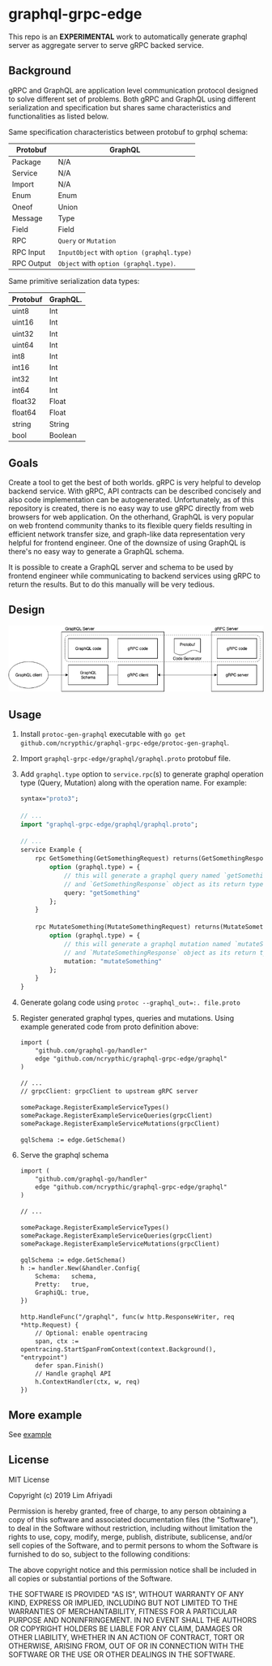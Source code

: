 # graphql-grpc-edge

This repo is an **EXPERIMENTAL** work to automatically generate graphql server
as aggregate server to serve gRPC backed service.

## Background

gRPC and GraphQL are application level communication protocol designed to solve different set of problems. Both gRPC and GraphQL using different serialization and specification but shares same characteristics and functionalities as listed below.

Same specification characteristics between protobuf to grphql schema:

|  Protobuf   | GraphQL                                    |
|-------------|--------------------------------------------|
|  Package    | N/A                                        |
|  Service    | N/A                                        |
|  Import     | N/A                                        |
|  Enum       | Enum                                       |
|  Oneof      | Union                                      |
|  Message    | Type                                       |
|  Field      | Field                                      |
|  RPC        | `Query` or `Mutation`                      |
|  RPC Input  | `InputObject` with `option (graphql.type)` |
|  RPC Output | `Object` with `option (graphql.type)`.     |

Same primitive serialization data types:

| Protobuf | GraphQL. |
|----------|----------|
| uint8    | Int      |
| uint16   | Int      |
| uint32   | Int      |
| uint64   | Int      |
| int8     | Int      |
| int16    | Int      |
| int32    | Int      |
| int64    | Int      |
| float32  | Float    |
| float64  | Float    |
| string   | String   |
| bool     | Boolean  |

## Goals

Create a tool to get the best of both worlds. gRPC is very helpful to develop backend service. With gRPC, API contracts can be described concisely and also code implementation can be autogenerated. Unfortunately, as of this repository is created, there is no easy way to use gRPC directly from web browsers for web application. On the otherhand, GraphQL is very popular on web frontend community thanks to its flexible query fields resulting in efficient network transfer size, and graph-like data representation very helpful for frontend engineer. One of the downsize of using GraphQL is there's no easy way to generate a GraphQL schema.

It is possible to create a GraphQL server and schema to be used by frontend engineer while communicating to backend services using gRPC to return the results. But to do this manually will be very tedious.

## Design

![Design diagram](docs/diagram.png)

## Usage

1. Install `protoc-gen-graphql` executable with `go get github.com/ncrypthic/graphql-grpc-edge/protoc-gen-graphql`.

2. Import `graphql-grpc-edge/graphql/graphql.proto` protobuf file.

3. Add `graphql.type` option to `service.rpc`(s) to generate graphql operation type (Query, Mutation) along with the operation name. For example:

    ```proto
    syntax="proto3";

    // ...
    import "graphql-grpc-edge/graphql/graphql.proto";

    // ...
    service Example {
        rpc GetSomething(GetSomethingRequest) returns(GetSomethingResponse) {
            option (graphql.type) = {
                // this will generate a graphql query named `getSomething` with `GetSomethingRequestInput` as its parameter
                // and `GetSomethingResponse` object as its return type
                query: "getSomething"
            };
        }

        rpc MutateSomething(MutateSomethingRequest) returns(MutateSomethingResponse) {
            option (graphql.type) = {
                // this will generate a graphql mutation named `mutateSomething` with `MutateSomethingRequest` as its parameter
                // and `MutateSomethingResponse` object as its return type
                mutation: "mutateSomething"
            };
        }
    }
    ```

5. Generate golang code using `protoc --graphql_out=:. file.proto`

6. Register generated graphql types, queries and mutations. Using example generated code from proto definition above:

    ```golang
    import (
        "github.com/graphql-go/handler"
        edge "github.com/ncrypthic/graphql-grpc-edge/graphql"
    )

    // ...
    // grpcClient: grpcClient to upstream gRPC server

    somePackage.RegisterExampleServiceTypes()
    somePackage.RegisterExampleServiceQueries(grpcClient)
    somePackage.RegisterExampleServiceMutations(grpcClient)

    gqlSchema := edge.GetSchema()
    ```

7. Serve the graphql schema

    ```golang
    import (
        "github.com/graphql-go/handler"
        edge "github.com/ncrypthic/graphql-grpc-edge/graphql"
    )

    // ...

    somePackage.RegisterExampleServiceTypes()
    somePackage.RegisterExampleServiceQueries(grpcClient)
    somePackage.RegisterExampleServiceMutations(grpcClient)

    gqlSchema := edge.GetSchema()
    h := handler.New(&handler.Config{
        Schema:   schema,
        Pretty:   true,
        GraphiQL: true,
    })

    http.HandleFunc("/graphql", func(w http.ResponseWriter, req *http.Request) {
        // Optional: enable opentracing
        span, ctx := opentracing.StartSpanFromContext(context.Background(), "entrypoint")
        defer span.Finish()
        // Handle graphql API
        h.ContextHandler(ctx, w, req)
    })
    ```

## More example

See [example](example)


## License

MIT License

Copyright (c) 2019 Lim Afriyadi

Permission is hereby granted, free of charge, to any person obtaining a copy
of this software and associated documentation files (the "Software"), to deal
in the Software without restriction, including without limitation the rights
to use, copy, modify, merge, publish, distribute, sublicense, and/or sell
copies of the Software, and to permit persons to whom the Software is
furnished to do so, subject to the following conditions:

The above copyright notice and this permission notice shall be included in all
copies or substantial portions of the Software.

THE SOFTWARE IS PROVIDED "AS IS", WITHOUT WARRANTY OF ANY KIND, EXPRESS OR
IMPLIED, INCLUDING BUT NOT LIMITED TO THE WARRANTIES OF MERCHANTABILITY,
FITNESS FOR A PARTICULAR PURPOSE AND NONINFRINGEMENT. IN NO EVENT SHALL THE
AUTHORS OR COPYRIGHT HOLDERS BE LIABLE FOR ANY CLAIM, DAMAGES OR OTHER
LIABILITY, WHETHER IN AN ACTION OF CONTRACT, TORT OR OTHERWISE, ARISING FROM,
OUT OF OR IN CONNECTION WITH THE SOFTWARE OR THE USE OR OTHER DEALINGS IN THE
SOFTWARE.
